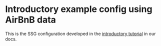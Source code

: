 # Introductory example config using AirBnB data

This is the SSG configuration developed in the [introductory tutorial](https://sqlsynthgen.readthedocs.io/en/latest/introduction.html) in our docs.
